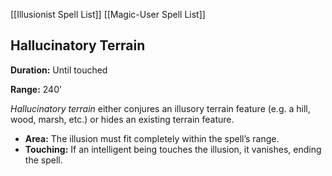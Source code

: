 [[Illusionist Spell List]]
[[Magic-User Spell List]]

## Hallucinatory Terrain

**Duration:** Until touched

**Range:** 240’

*Hallucinatory terrain* either conjures an illusory terrain feature (e.g. a hill, wood, marsh, etc.) or hides an existing terrain feature.

- **Area:** The illusion must fit completely within the spell’s range.
- **Touching:** If an intelligent being touches the illusion, it vanishes, ending the spell.